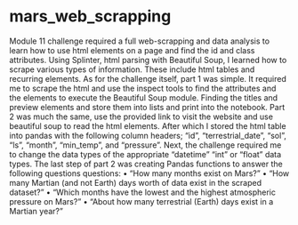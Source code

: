 # mars_web_scrapping

Module 11 challenge required a full web-scrapping and data analysis to learn how to use html elements on a page and find the id and class attributes. Using Splinter, html parsing with Beautiful Soup, I learned how to scrape various types of information. These include html tables and recurring elements.
As for the challenge itself, part 1 was simple. It required me to scrape the html and use the inspect tools to find the attributes and the elements to execute the Beautiful Soup module. Finding the titles and preview elements and store them into lists and print into the notebook.
Part 2 was much the same, use the provided link to visit the website and use beautiful soup to read the html elements. After which I stored the html table into pandas with the following column headers; “id”, “terrestrial_date”, “sol”, “ls”, “month”, “min_temp”, and “pressure”. Next, the challenge required me to change the data types of the appropriate “datetime” “int” or “float” data types. The last step of part 2 was creating Pandas functions to answer the following questions questions: 
•	“How many months exist on Mars?”
•	“How many Martian (and not Earth) days worth of data exist in the scraped dataset?”
•	“Which months have the lowest and the highest atmospheric pressure on Mars?”
•	“About how many terrestrial (Earth) days exist in a Martian year?”

